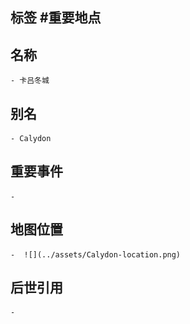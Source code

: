 ## 标签  #重要地点
## 名称
	- 卡吕冬城
## 别名
	- Calydon
## 重要事件
	-
## 地图位置
	-  ![](../assets/Calydon-location.png)
## 后世引用
	-
